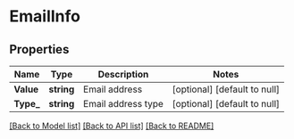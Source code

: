 # EmailInfo

## Properties
Name | Type | Description | Notes
------------ | ------------- | ------------- | -------------
**Value** | **string** | Email address | [optional] [default to null]
**Type_** | **string** | Email address type | [optional] [default to null]

[[Back to Model list]](../README.md#documentation-for-models) [[Back to API list]](../README.md#documentation-for-api-endpoints) [[Back to README]](../README.md)


